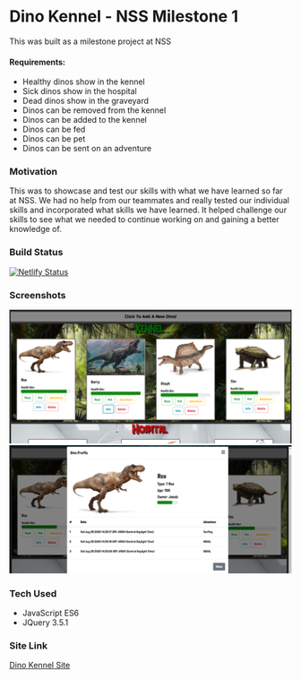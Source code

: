 # Dino Kennel - NSS Milestone 1
This was built as a milestone project at NSS

#### Requirements:
* Healthy dinos show in the kennel
* Sick dinos show in the hospital
* Dead dinos show in the graveyard
* Dinos can be removed from the kennel
* Dinos can be added to the kennel
* Dinos can be fed
* Dinos can be pet
* Dinos can be sent on an adventure

### Motivation
This was to showcase and test our skills with what we have learned so far at NSS. We had no help from our teammates and really tested our individual skills and incorporated what skills we have learned. It helped challenge our skills to see what we needed to continue working on and gaining a better knowledge of.

### Build Status
[![Netlify Status](https://api.netlify.com/api/v1/badges/17e25a5c-b190-4b44-b789-1073ae7f7140/deploy-status)](https://app.netlify.com/sites/dinokenneljm/deploys)

### Screenshots
![Dino Kennel](images/dino-kennel.png)
![Dino Modal](images/dino-modal.png)

### Tech Used
* JavaScript ES6
* JQuery 3.5.1

### Site Link
[Dino Kennel Site](https://dinokenneljm.netlify.app/)
